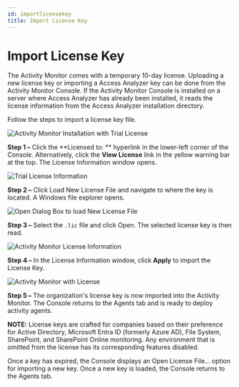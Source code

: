 ```yaml
---
id: importlicensekey
title: Import License Key
---
```


# Import License Key

The Activity Monitor comes with a temporary 10-day license. Uploading a new license key or importing a Access Analyzer key can be done from the Activity Monitor Console. If the Activity Monitor Console is installed on a server where Access Analyzer has already been installed, it reads the license information from the Access Analyzer installation directory.

Follow the steps to import a license key file.

![Activity Monitor Installation with Trial License](/img/activitymonitor/install/TrialLicense.png "Activity Monitor Installation with Trial License")

**Step 1 –** Click the **Licensed to: ** hyperlink in the lower-left corner of the Console. Alternatively, click the **View License** link in the yellow warning bar at the top. The License Information window opens.

![Trial License Information](/img/activitymonitor/install/TrialLicenseInfo.png "Trial License Information")

**Step 2 –** Click Load New License File and navigate to where the key is located. A Windows file explorer opens.

![Open Dialog Box to load New License File](/img/activitymonitor/install/LoadLicense.png "Open Dialog Box to load New License File")

**Step 3 –** Select the `.lic` file and click Open. The selected license key is then read.

![Activity Monitor License Information](/img/activitymonitor/install/LicenseInfo.png "Activity Monitor License Information")

**Step 4 –** In the License Information window, click **Apply** to import the License Key.

![Activity Monitor with License](/img/activitymonitor/install/LicenseAdded.png "Activity Monitor with License")

**Step 5 –** The organization's license key is now imported into the Activity Monitor. The Console returns to the Agents tab and is ready to deploy activity agents.

**NOTE:** License keys are crafted for companies based on their preference for Active Directory, Microsoft Entra ID (formerly Azure AD), File System, SharePoint, and SharePoint Online monitoring. Any environment that is omitted from the license has its corresponding features disabled.

Once a key has expired, the Console displays an Open License File… option for importing a new key. Once a new key is loaded, the Console returns to the Agents tab.